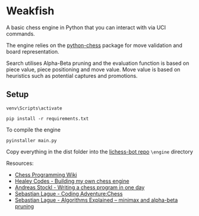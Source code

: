# Weakfish

A basic chess engine in Python that you can interact with via UCI commands.

The engine relies on the [python-chess](https://python-chess.readthedocs.io/en/latest/) package for move validation and board representation. 

Search utilises Alpha-Beta pruning and the evaluation function is based on piece value, piece positioning and move value. Move value is based on heuristics such as potential captures and promotions.  

## Setup

```venv\Scripts\activate```

```pip install -r requirements.txt```


To compile the engine

```pyinstaller main.py```


Copy everything in the dist folder into the [lichess-bot repo](https://github.com/lichess-bot-devs/lichess-bot) `\engine` directory


Resources:
- [Chess Programming Wiki](https://www.chessprogramming.org/Main_Page)
- [Healey Codes - Building my own chess engine](https://healeycodes.com/building-my-own-chess-engine)
- [Andreas Stockl - Writing a chess program in one day](https://andreasstckl.medium.com/writing-a-chess-program-in-one-day-30daff4610ec)
- [Sebastian Lague - Coding Adventure:Chess](https://youtu.be/U4ogK0MIzqk)
- [Sebastian Lague - Algorithms Explained – minimax and alpha-beta pruning](https://youtu.be/l-hh51ncgDI)
